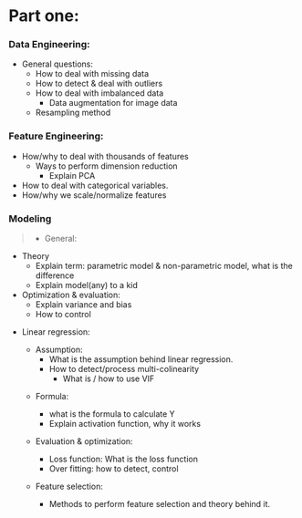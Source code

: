 # Part one:

### Data Engineering:
- General questions:
  + How to deal with missing data
  + How to detect & deal with outliers
  + How to deal with imbalanced data
    - Data augmentation for image data
  + Resampling method


### Feature Engineering:
- How/why to deal with thousands of features
  + Ways to perform dimension reduction
    - Explain PCA
- How to deal with categorical variables.
- How/why we scale/normalize features

### Modeling
> - General:
  + Theory
    - Explain term: parametric model & non-parametric model, what is the difference
    - Explain model(any) to a kid
  + Optimization & evaluation:
    - Explain variance and bias
    - How to control

- Linear regression:
  + Assumption:
    - What is the assumption behind linear regression.
    + How to detect/process multi-colinearity
      - What is / how to use VIF

  - Formula:
    + what is the formula to calculate Y
    + Explain activation function, why it works
        
  - Evaluation & optimization:
    - Loss function: What is the loss function
    - Over fitting: how to detect, control
    
  - Feature selection:
    + Methods to perform feature selection and theory behind it.
    
  
